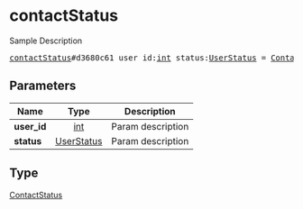 # contactStatus

Sample Description

<pre>
<a href="../constructor/contactStatus.md">contactStatus</a>#d3680c61 user_id:<a href="../type/int.md">int</a> status:<a href="../type/UserStatus.md">UserStatus</a> = <a href="../type/ContactStatus.md">ContactStatus</a>;
</pre>
## Parameters

| Name | Type | Description |
|------|:----:|-------------|
| **user_id** | <a href="../type/int.md">int</a> | Param description |
| **status** | <a href="../type/UserStatus.md">UserStatus</a> | Param description |

## Type

<a href="../type/ContactStatus.md">ContactStatus</a>

